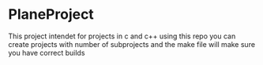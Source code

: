 # PlaneProject

This project intendet for projects in c and c++
using this repo you can create projects with number of subprojects and the make file will make sure you have correct builds
